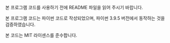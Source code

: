 본 프로그램 코드를 사용하기 전에 README 파일을 읽어 주시기 바랍니다. 

본 프로그램 코드는 파이썬 코드로 작성되었으며, 
파이썬 3.9.5 버전에서 동작하는 것을 검증하였습니다. 

본 코드는 MIT 라이센스를 준수합니다. 
